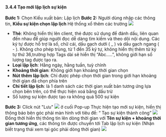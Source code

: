 #### 3.4.4 Tạo mới lập lịch sự kiện 
**Bước 1:** Chọn Kiểu xuất bản: Lập lịch
 **Bước 2:** Người dùng nhập các thông tin, **Kiểu sự kiện chọn lập lịch** 
 Hệ thống xổ thêm các trường ![](/images\Popup_create_event_schedule.png)

* **Thẻ**: Không hiển thị lên client, thẻ được sử dụng để đánh dấu, liên quan đến nhau để giúp người đọc dễ dàng tìm kiếm và theo dõi nội dung. Các ký tự được hỗ trợ là số, chữ cái, dấu gạch dưới ( _ ) và dấu gạch ngang ( - ). Không cho phép trùng, từ 1 đến 35 ký tự, không hiển thị thêm từ ký tự thứ 36,trường hợp Tags dài sẽ hiển thị “Abc…..”, không giới hạn số lượng tag được tạo ra.
* **Loại lập lịch**: Hằng ngày, hằng tuần, tuỳ chỉnh
* **Khoảng thời gian**: Không giới hạn khoảng thời gian chọn
* **Nút thêm lập lịch**: Chỉ được phép chọn thời gian trong giới hạn khoảng thời gian đã chọn phía trên
* **Chi tiết lập lịch**: là 1 danh sách các thời gian xuất bản tương ứng lựa chọn bên trên, có thể thực hiện xoá bằng dấu trừ 
* Số lượng sự kiện được tạo ra không quá 500 sự kiện

**Bước 3:** Click nút "Lưu" ![](/images\Button_Cancel_Save.png)  ở cuối Pop-up
 Thực hiện tạo mới sự kiện, hiển thị thông báo bên góc phải màn hình với tiêu đề: “ Tạo sự kiện thành công”
![](/images\Notice_success_create_event.png)
Đồng thời hiển thị thông tin lên dòng thời gian với **Tên sự kiện + khoảng thời gian tương ứng**, các thông tin được chuyển tới Tab lập lịch sự kiện
(Nhận biết trạng thái xem tại góc phải dòng thời gian)
![](/images\Status_Event.png)